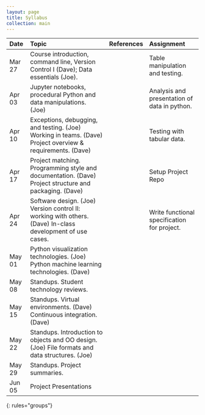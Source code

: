 ```yaml
---
layout: page
title: Syllabus
collection: main
---
```


| Date      | Topic                                                         | References       | Assignment     |
|:----------|:----------------|:---------------|:-------------------|
|Mar 27     | Course introduction, command line, Version Control I (Dave); Data essentials (Joe).      |                  | Table manipulation and testing.  |
|Apr 03     | Jupyter notebooks, procedural Python and data manipulations. (Joe)  |                  | Analysis and presentation of data in python. |
|Apr 10     | Exceptions, debugging, and testing. (Joe)  Working in teams. (Dave)  Project overview & requirements. (Dave)   |     | Testing with tabular data.                 |
|Apr 17     | Project matching. Programming style and documentation. (Dave)  Project structure and packaging. (Dave) |           |  Setup Project Repo    |
|Apr 24     | Software design. (Joe)  Version control II: working with others. (Dave) In-class development of use cases.      || Write functional specification for project.  |
|May 01     | Python visualization technologies. (Joe) Python machine learning technologies. (Dave)    | ||
|May 08     | Standups. Student technology reviews.   | ||
|May 15     | Standups. Virtual environments. (Dave) Continuous integration. (Dave)      | ||
|May 22     | Standups. Introduction to objects and OO design.(Joe) File formats and data structures. (Joe)     | ||
|May 29     | Standups. Project summaries.                                            | ||
|Jun 05     | Project Presentations   |
{: rules="groups"}

